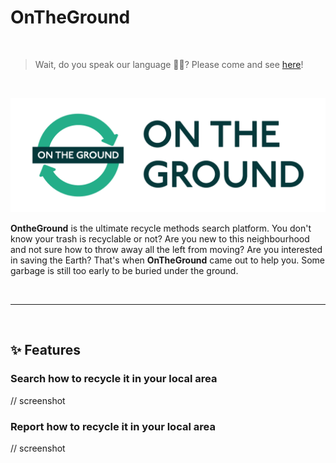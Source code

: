 # OnTheGround

<br/>

> Wait, do you speak our language 🧑‍💻? Please come and see [here](https://github.com/LoKo-DevGirls/hackathon-server)!

<br/>

![logo](./hackathon-client/assets/Logos/Logo-01.png)

**OntheGround** is the ultimate recycle methods search platform. You don't know your trash is recyclable or not? Are you new to this neighbourhood and not sure how to throw away all the left from moving? Are you interested in saving the Earth? That's when **OnTheGround** came out to help you. 
Some garbage is still too early to be buried under the ground.

<br/>

---

<br/>

## ✨ Features

### Search how to recycle it in your local area

// screenshot

### Report how to recycle it in your local area

// screenshot
